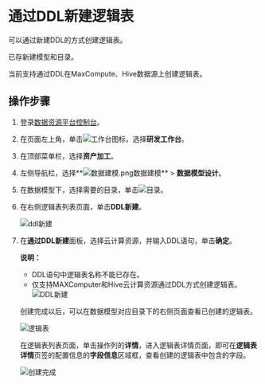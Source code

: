 # 通过DDL新建逻辑表

可以通过新建DDL的方式创建逻辑表。

已存新建模型和目录。

当前支持通过DDL在MaxCompute、Hive数据源上创建逻辑表。

## 操作步骤

1.  登录[数据资源平台控制台](https://dataq.console.aliyun.com)。

2.  在页面左上角，单击![工作台](https://static-aliyun-doc.oss-accelerate.aliyuncs.com/assets/img/zh-CN/4682213261/p280916.png)图标，选择**研发工作台**。

3.  在顶部菜单栏，选择**资产加工**。

4.  左侧导航栏，选择**![数据建模.png](https://static-aliyun-doc.oss-accelerate.aliyuncs.com/assets/img/zh-CN/4960303261/p268674.png)数据建模** \> **数据模型设计**。

5.  在数据模型下，选择需要的目录，单击![目录](https://static-aliyun-doc.oss-accelerate.aliyuncs.com/assets/img/zh-CN/7549793261/p284424.png)。

6.  在右侧逻辑表列表页面，单击**DDL新建**。

    ![ddl新建](https://static-aliyun-doc.oss-accelerate.aliyuncs.com/assets/img/zh-CN/6682213261/p281157.png)

7.  在**通过DDL新建**面板，选择云计算资源，并输入DDL语句，单击**确定**。

    **说明：**

    -   DDL语句中逻辑表名称不能已存在。
    -   仅支持MAXComputer和Hive云计算资源通过DDL方式创建逻辑表。
    ![DDL新建](https://static-aliyun-doc.oss-accelerate.aliyuncs.com/assets/img/zh-CN/7648559951/p132263.jpg)

    创建完成以后，可以在数据模型对应目录下的右侧页面查看已创建的逻辑表。

    ![逻辑表](https://static-aliyun-doc.oss-accelerate.aliyuncs.com/assets/img/zh-CN/3475183261/p283698.png)

    在逻辑表列表页面，单击操作列的**详情**，进入逻辑表详情页面，即可在**逻辑表详情**页签的配置信息的**字段信息**区域框，查看创建的逻辑表中包含的字段。

    ![创建完成](https://static-aliyun-doc.oss-accelerate.aliyuncs.com/assets/img/zh-CN/4475183261/p283676.png)


